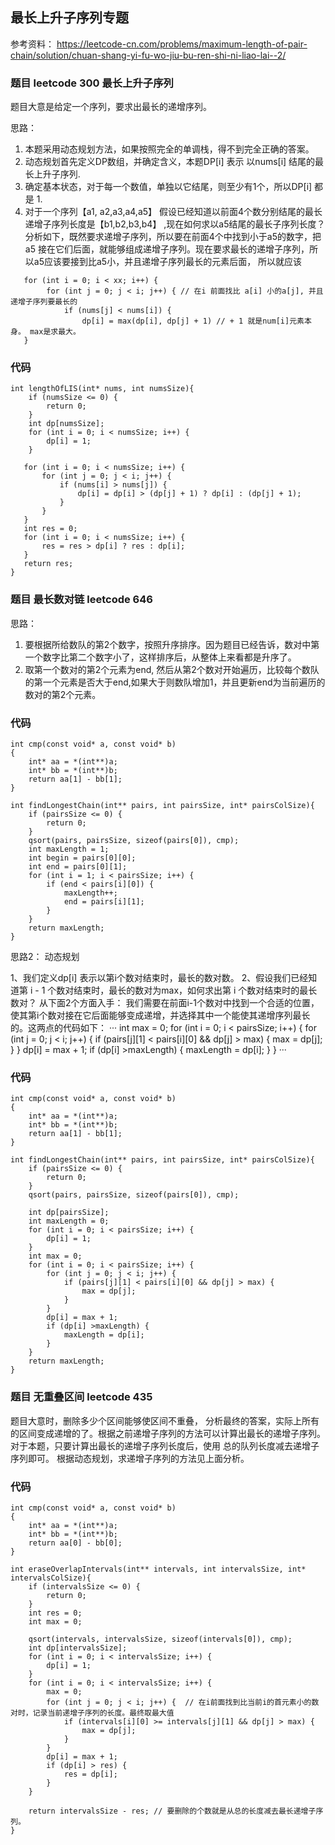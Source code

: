 ## 最长上升子序列专题

参考资料：
https://leetcode-cn.com/problems/maximum-length-of-pair-chain/solution/chuan-shang-yi-fu-wo-jiu-bu-ren-shi-ni-liao-lai--2/

### 题目 leetcode 300 最长上升子序列
题目大意是给定一个序列，要求出最长的递增序列。

思路：
1. 本题采用动态规划方法，如果按照完全的单调栈，得不到完全正确的答案。
2. 动态规划首先定义DP数组，并确定含义，本题DP[i]  表示 以nums[i] 结尾的最长上升子序列.
3. 确定基本状态，对于每一个数值，单独以它结尾，则至少有1个，所以DP[i] 都是 1.
4. 对于一个序列【a1, a2,a3,a4,a5】 假设已经知道以前面4个数分别结尾的最长递增子序列长度是【b1,b2,b3,b4】 ,现在如何求以a5结尾的最长子序列长度？
   分析如下，既然要求递增子序列，所以要在前面4个中找到小于a5的数字，把a5 接在它们后面，就能够组成递增子序列。现在要求最长的递增子序列，所以a5应该要接到比a5小，并且递增子序列最长的元素后面，
   所以就应该
```
   for (int i = 0; i < xx; i++) {
        for (int j = 0; j < i; j++) { // 在i 前面找比 a[i] 小的a[j], 并且递增子序列要最长的
            if (nums[j] < nums[i]) {
                dp[i] = max(dp[i], dp[j] + 1) // + 1 就是num[i]元素本身。 max是求最大。
   }
```
### 代码
```
int lengthOfLIS(int* nums, int numsSize){
    if (numsSize <= 0) {
        return 0;
    }
    int dp[numsSize];
    for (int i = 0; i < numsSize; i++) {
        dp[i] = 1;
    }

   for (int i = 0; i < numsSize; i++) {
       for (int j = 0; j < i; j++) {
           if (nums[i] > nums[j]) {
               dp[i] = dp[i] > (dp[j] + 1) ? dp[i] : (dp[j] + 1);
           }
       }
   } 
   int res = 0;
   for (int i = 0; i < numsSize; i++) {
       res = res > dp[i] ? res : dp[i];
   }
   return res;
}
```

### 题目 最长数对链 leetcode 646

思路：
1. 要根据所给数队的第2个数字，按照升序排序。因为题目已经告诉，数对中第一个数字比第二个数字小了，这样排序后，从整体上来看都是升序了。
2. 取第一个数对的第2个元素为end, 然后从第2个数对开始遍历，比较每个数队的第一个元素是否大于end,如果大于则数队增加1，并且更新end为当前遍历的数对的第2个元素。

### 代码
```
int cmp(const void* a, const void* b)
{
    int* aa = *(int**)a;
    int* bb = *(int**)b;
    return aa[1] - bb[1];
}

int findLongestChain(int** pairs, int pairsSize, int* pairsColSize){
    if (pairsSize <= 0) {
        return 0;
    }
    qsort(pairs, pairsSize, sizeof(pairs[0]), cmp);
    int maxLength = 1;
    int begin = pairs[0][0];
    int end = pairs[0][1];
    for (int i = 1; i < pairsSize; i++) {
        if (end < pairs[i][0]) {
            maxLength++;
            end = pairs[i][1];
        }
    }
    return maxLength;
}
```

思路2： 动态规划

1、我们定义dp[i] 表示以第i个数对结束时，最长的数对数。
2、假设我们已经知道第 i - 1 个数对结束时，最长的数对为max，如何求出第  i 个数对结束时的最长数对？ 从下面2个方面入手：
   我们需要在前面i-1个数对中找到一个合适的位置，使其第i个数对接在它后面能够变成递增，并选择其中一个能使其递增序列最长的。这两点的代码如下：
···
    int max = 0;
    for (int i = 0; i < pairsSize; i++) {
        for (int j = 0; j < i; j++) {
            if (pairs[j][1] < pairs[i][0] && dp[j] > max) {
                max = dp[j];
            }
        }
        dp[i] = max + 1;
        if (dp[i] >maxLength) {
            maxLength = dp[i];
        }
    }
···

### 代码
```
int cmp(const void* a, const void* b)
{
    int* aa = *(int**)a;
    int* bb = *(int**)b;
    return aa[1] - bb[1];
}

int findLongestChain(int** pairs, int pairsSize, int* pairsColSize){
    if (pairsSize <= 0) {
        return 0;
    }
    qsort(pairs, pairsSize, sizeof(pairs[0]), cmp);
    
    int dp[pairsSize];
    int maxLength = 0;
    for (int i = 0; i < pairsSize; i++) {
        dp[i] = 1;
    }
    int max = 0;
    for (int i = 0; i < pairsSize; i++) {
        for (int j = 0; j < i; j++) {
            if (pairs[j][1] < pairs[i][0] && dp[j] > max) {
                max = dp[j];
            }
        }
        dp[i] = max + 1;
        if (dp[i] >maxLength) {
            maxLength = dp[i];
        }
    }
    return maxLength;
}
```

### 题目 无重叠区间 leetcode 435
题目大意时，删除多少个区间能够使区间不重叠， 分析最终的答案，实际上所有的区间变成递增的了。根据之前递增子序列的方法可以计算出最长的递增子序列。对于本题，只要计算出最长的递增子序列长度后，使用
总的队列长度减去递增子序列即可。
根据动态规划，求递增子序列的方法见上面分析。

### 代码
```
int cmp(const void* a, const void* b)
{
    int* aa = *(int**)a;
    int* bb = *(int**)b;
    return aa[0] - bb[0];
}

int eraseOverlapIntervals(int** intervals, int intervalsSize, int* intervalsColSize){
    if (intervalsSize <= 0) {
        return 0;
    }
    int res = 0;
    int max = 0;

    qsort(intervals, intervalsSize, sizeof(intervals[0]), cmp);
    int dp[intervalsSize];
    for (int i = 0; i < intervalsSize; i++) {
        dp[i] = 1;
    }
    for (int i = 0; i < intervalsSize; i++) {
        max = 0;
        for (int j = 0; j < i; j++) {  // 在i前面找到比当前i的首元素小的数对时，记录当前递增子序列的长度。最终取最大值
            if (intervals[i][0] >= intervals[j][1] && dp[j] > max) {
                max = dp[j];
            }
        }
        dp[i] = max + 1;
        if (dp[i] > res) {
            res = dp[i];
        }
    }

    return intervalsSize - res; // 要删除的个数就是从总的长度减去最长递增子序列。
}
```


